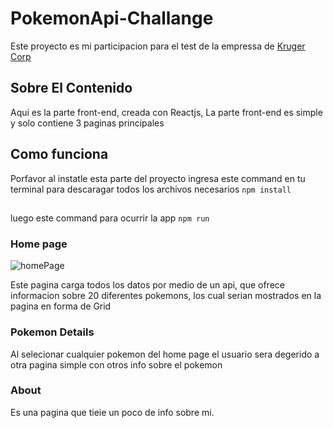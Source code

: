 

# PokemonApi-Challange

Este proyecto es mi participacion para el test de la empressa de [Kruger Corp](https://krugercorp.com/en/we-are-kruger/#)

## Sobre El Contenido

Aqui es la parte front-end, creada con Reactjs,
La parte front-end es simple y solo contiene 3 paginas principales

## Como funciona 
Porfavor al instatle esta parte del proyecto ingresa este command en tu terminal para descaragar todos los archivos necesarios `npm install`
##
luego este command para ocurrir la app `npm run`

### Home page

![homePage](https://user-images.githubusercontent.com/52118245/197443552-30217620-b068-490c-8cb1-c81f9240783e.png)

Este pagina carga todos los datos por medio de un api, que ofrece informacion sobre 20 diferentes pokemons, los cual serian mostrados en la pagina en forma de Grid 



### Pokemon Details

Al selecionar cualquier pokemon del home page el usuario sera degerido a otra pagina simple con otros info sobre el pokemon 

### About
Es una pagina que tieie un poco de info sobre mi.
